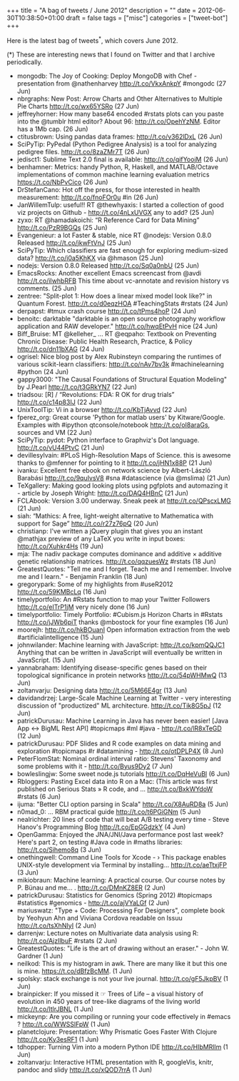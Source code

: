 +++
title = "A bag of tweets / June 2012"
description = ""
date = 2012-06-30T10:38:50+01:00
draft = false
tags = ["misc"]
categories = ["tweet-bot"]
+++

Here is the latest bag of tweets<sup>*</sup>, which covers June 2012.

<!--more-->

(*) These are interesting news that I found on Twitter and that I archive periodically.

* mongodb: The Joy of Cooking: Deploy MongoDB with Chef - presentation from @nathenharvey <http://t.co/VkxAnkpY> #mongodc (27 Jun)
* nbrgraphs: New Post: Arrow Charts and Other Alternatives to Multiple Pie Charts <http://t.co/wx65YSRo> (27 Jun)
* jeffreyhorner: How many base64 encoded #rstats plots can you paste into the @tumblr html editor? About 96: <http://t.co/OpehYzNM>. Editor has a 1Mb cap. (26 Jun)
* ctitusbrown: Using pandas data frames: <http://t.co/v362lDxL> (26 Jun)
* SciPyTip: PyPedal (Python Pedigree Analysis) is a tool for analyzing pedigree files. <http://t.co/8zaZMr7T> (26 Jun)
* jedisct1: Sublime Text 2.0 final is available: <http://t.co/qifYoojM> (26 Jun)
* benhamner: Metrics: handy Python, R, Haskell, and MATLAB/Octave implementations of common machine learning evaluation metrics <https://t.co/NbPvCico> (26 Jun)
* DrStefanCano: Hot off the press, for those interested in health measurement: <http://t.co/fnoFOr0u> #in (26 Jun)
* JanWillemTulp: useful!! RT @thewhyaxis: I started a collection of good viz projects on Github - <http://t.co/4nLxUVGX> any to add? (25 Jun)
* zyxo: RT @hamadakoichi: “R Reference Card for Data Mining” <http://t.co/PzR9BGQs> (25 Jun)
* Evangenieur: a lot Faster & stable, nice RT @nodejs: Version 0.8.0 Released
<http://t.co/jkwFtVnJ> (25 Jun)
* SciPyTip: Which classifiers are fast enough for exploring medium-sized data? <http://t.co/i0a5KhKX> via @hmason (25 Jun)
* nodejs: Version 0.8.0 Released <http://t.co/Sq0a0nbU> (25 Jun)
* EmacsRocks: Another excellent Emacs screencast from @avdi <http://t.co/iIwhbRFB> This time about vc-annotate and revision history vs comments. (25 Jun)
* zentree: "Split-plot 1: How does a linear mixed model look like?" in Quantum Forest. <http://t.co/d0eqzHOA> #TeachingStats #rstats (24 Jun)
* derpapst: #tmux crash course <http://t.co/tPms4hoP> (24 Jun)
* benoitc: darktable "darktable is an open source photography workflow application and RAW developer." <http://t.co/hwqEtPvH> nice (24 Jun)
* Biff_Bruise: MT @kelleher_ ... RT @eqpaho: Textbook on Preventing Chronic Disease: Public Health Research, Practice, & Policy  <http://t.co/dn11bXAG> (24 Jun)
* ogrisel: Nice blog post by Alex Rubinsteyn comparing the runtimes of various scikit-learn classifiers: <http://t.co/nAv7bv3k> #machinelearning #python (24 Jun)
* gappy3000: "The Causal Foundations of Structural Equation Modeling" by J.Pearl <http://t.co/t3GRkYN7> (22 Jun)
* triadsou: [R] / “Revolutions: FDA: R OK for drug trials” <http://t.co/c14p83IJ> (22 Jun)
* UnixToolTip: Vi in a browser <http://t.co/KbTjAvvd> (22 Jun)
* fperez_org: Great course 'Python for matlab users' by Kitware/Google.  Examples with #ipython qtconsole/notebook <http://t.co/oI8araGs>, sources and VM (22 Jun)
* SciPyTip: pydot: Python interface to Graphviz's Dot language. <http://t.co/vU44PtvC> (21 Jun)
* devillesylvain: #PLoS High-Resolution Maps of Science. this is awesome thanks to @mfenner for pointing to it <http://t.co/jHN1x88P> (21 Jun)
* ivanku: Excellent free ebook on network science by Albert-László Barabási <http://t.co/9quIvsV8> #sna #datascience (via @mslima) (21 Jun)
* TeXgallery: Making good looking plots using pgfplots and automazing it - article by Joseph Wright: <http://t.co/DAQ4HBnC> (21 Jun)
* FCLAbook: Version 3.00 underway.  Sneak peek at <http://t.co/QPscxLMG> (21 Jun)
* siah: “Mathics: A free, light-weight alternative to Mathematica with support for Sage” <http://t.co/r27z76pQ> (20 Jun)
* christianp: I've written a jQuery plugin that gives you an instant @mathjax preview of any LaTeX you write in input boxes: <http://t.co/Xuhkr4Hs> (19 Jun)
* mja: The nadiv package computes dominance and additive × additive genetic relationship matrices. <http://t.co/qqzuesWz> #rstats (18 Jun)
* GreatestQuotes: "Tell me and I forget. Teach me and I remember. Involve me and I learn." - Benjamin Franklin (18 Jun)
* gregorypark: Some of my highlights from #useR2012  <http://t.co/59KMBcLq> (16 Jun)
* timelyportfolio: An #Rstats function to map your Twitter Followers <http://t.co/eITrP1jM> very nicely done (16 Jun)
* timelyportfolio: Timely Portfolio: #Cubism.js Horizon Charts in #Rstats <http://t.co/jJWb6piT> thanks @mbostock for your fine examples (16 Jun)
* moorejh: <http://t.co/hkBOuanI> Open information extraction from the web #artificialintelligence (15 Jun)
* johnwilander: Machine learning with JavaScript: <http://t.co/kpmQQJC1> Anything that can be written in JavaScript will eventually be written in JavaScript. (15 Jun)
* yannabraham: Identifying disease-specific genes based on their topological significance in protein networks <http://t.co/54pWHMwQ> (13 Jun)
* zoltanvarju: Designing data <http://t.co/5M66E4gr> (13 Jun)
* davidandrzej: Large-Scale Machine Learning at Twitter - very interesting discussion of "productized" ML architecture. <http://t.co/Tik8G5pJ> (12 Jun)
* patrickDurusau: Machine Learning in Java has never been easier! [Java App <-> BigML Rest API] #topicmaps #ml #java - <http://t.co/lR8xTeGD> (12 Jun)
* patrickDurusau: PDF Slides and R code examples on data mining and exploration #topicmaps #r #datamining - <http://t.co/otDPLP4X> (8 Jun)
* PeterFlomStat: Nominal ordinal interval ratio: Stevens' Taxonomy and some problems with it - <http://t.co/Byus9Dy2> (7 Jun)
* bowleslingjw: Some sweet node.js tutorials <http://t.co/DqHeVuBl> (6 Jun)
* Rbloggers: Pasting Excel data into R on a Mac: 
(This article was first published on   Serious Stats » R code, and ... <http://t.co/BxkWYdoW> #rstats (6 Jun)
* ijuma: "Better CLI option parsing in Scala" <http://t.co/X8AuRD8a> (5 Jun)
* n0mad_0: ... RBM practical guide <http://t.co/t6PGiGNm> (5 Jun)
* nealrichter: 20 lines of code that will beat A/B testing every time - Steve Hanov's Programming Blog <http://t.co/EpGGdzkY> (4 Jun)
* OpenGamma: Enjoyed the JNA/JNI/Java performance post last week? Here's part 2, on testing #Java code in #maths libraries: <http://t.co/Sihemo8q> (3 Jun)
* onethingwell: Command Line Tools for Xcode - › This package enables UNIX-style development via Terminal by installing... <http://t.co/aeTtxjFP> (3 Jun)
* mikiobraun: Machine learning: A practical course. Our course notes by P. Bünau and me... . <http://t.co/DMnKZ8ER> (2 Jun)
* patrickDurusau: Statistics for Genomics (Spring 2012) #topicmaps #statistics #genomics - <http://t.co/ajVYaLGf> (2 Jun)
* mariuswatz: "Type + Code: Processing For Designers", complete book by Yeohyun Ahn and Viviana Cordova readable on Issuu <http://t.co/tsXhNIyI> (2 Jun)
* darrenjw: Lecture notes on Multivariate data analysis using R: <http://t.co/AjzIlbuF> #rstats (2 Jun)
* GreatestQuotes: "Life is the art of drawing without an eraser." - John W. Gardner (1 Jun)
* neilkod: This is my histogram in awk. There are many like it but this one is mine. <https://t.co/dBfzBcMM>. (1 Jun)
* spolsky: stack exchange is not your live journal. <http://t.co/gF5JkpBV> (1 Jun)
* brainpicker: If you missed it ☞ Trees of Life – a visual history of evolution in 450 years of tree-like diagrams of the living world <http://t.co/ItlrJBNL> (1 Jun)
* mickeynp: Are you compiling or running your code effectively in #emacs ? <http://t.co/WWSSlFpW> (1 Jun)
* planetclojure: Presentation: Why Prismatic Goes Faster With Clojure <http://t.co/Ky3esRF1> (1 Jun)
* tdhopper: Turning Vim into a modern Python IDE <http://t.co/HIbMRllm> (1 Jun)
* zoltanvarju: Interactive HTML presentation with R, googleVis, knitr, pandoc and slidy  <http://t.co/xQOD7rrA> (1 Jun)
